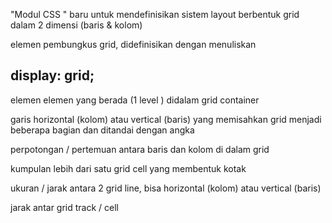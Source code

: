 <!-- CSS Grid  -->
"Modul CSS " baru untuk mendefinisikan sistem layout berbentuk grid dalam 2 dimensi (baris & kolom)


<!-- grid container  -->
elemen pembungkus grid, didefinisikan dengan menuliskan 
## display: grid;

<!-- grid item  -->
elemen elemen yang berada (1 level ) didalam grid container 

<!-- grid line  -->
garis horizontal (kolom) atau vertical (baris) yang memisahkan grid menjadi beberapa bagian dan ditandai dengan angka

<!-- grid cell  -->
perpotongan / pertemuan antara baris dan kolom di dalam grid

<!-- grid area  -->
kumpulan lebih dari satu grid cell yang membentuk kotak 

<!-- grid track  -->
ukuran / jarak antara 2 grid line, bisa horizontal (kolom) atau vertical (baris)

<!-- grid gap  -->
jarak antar grid track / cell 

